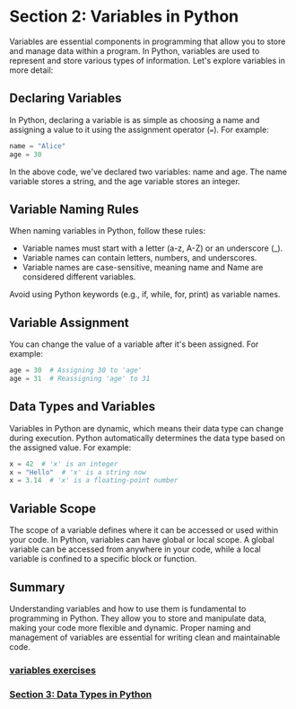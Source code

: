 # Section 2: Variables in Python

Variables are essential components in programming that allow you to store and manage data within a program. In Python,
variables are used to represent and store various types of information. Let's explore variables in more detail:

## Declaring Variables

In Python, declaring a variable is as simple as choosing a name and assigning a value to it using the assignment
operator (`=`). For example:

```python
name = "Alice"
age = 30
```

In the above code, we've declared two variables: name and age. The name variable stores a string, and the age variable
stores an integer.

## Variable Naming Rules

When naming variables in Python, follow these rules:

* Variable names must start with a letter (a-z, A-Z) or an underscore (_).
* Variable names can contain letters, numbers, and underscores.
* Variable names are case-sensitive, meaning name and Name are considered different variables.

Avoid using Python keywords (e.g., if, while, for, print) as variable names.

## Variable Assignment

You can change the value of a variable after it's been assigned. For example:

```python
age = 30  # Assigning 30 to 'age'
age = 31  # Reassigning 'age' to 31
```

## Data Types and Variables

Variables in Python are dynamic, which means their data type can change during execution. Python automatically
determines the data type based on the assigned value. For example:

```python
x = 42  # 'x' is an integer
x = "Hello"  # 'x' is a string now
x = 3.14  # 'x' is a floating-point number
```

## Variable Scope

The scope of a variable defines where it can be accessed or used within your code. In Python, variables can have global
or local scope. A global variable can be accessed from anywhere in your code, while a local variable is confined to a
specific block or function.

## Summary
Understanding variables and how to use them is fundamental to programming in Python. They allow you to store and
manipulate data, making your code more flexible and dynamic. Proper naming and management of variables are essential for
writing clean and maintainable code.

### [variables exercises][1]
### [Section 3: Data Types in Python][2]


[1]: ../python_exercises/02_variables.py
[2]: ./03_datatypes.md
